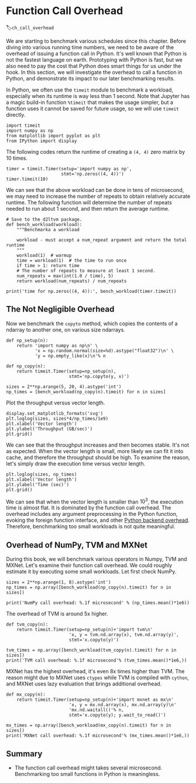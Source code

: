 # Function Call Overhead
:label:`ch_call_overhead`

We are starting to benchmark various schedules since this chapter. Before diving into various running time numbers, we need to be aware of the overhead of issuing a function call in Python. It's well known that Python is not the fastest language on earth. Prototyping with Python is fast, but we also need to pay the cost that Python does smart things for us under the hook. In this section, we will investigate the overhead to call a function in Python, and demonstrate its impact to our later benchmarking results. 

In Python, we often use the `timeit` module to benchmark a workload, especially when its runtime is way less than 1 second. Note that Jupyter  has a magic build-in function `%timeit` that makes the usage simpler, but a function uses it cannot be saved for future usage, so we will use `timeit` directly.

```{.python .input  n=14}
import timeit
import numpy as np
from matplotlib import pyplot as plt
from IPython import display
```

The following codes return the runtime of creating a `(4, 4)` zero matrix by 10 times.

```{.python .input  n=6}
timer = timeit.Timer(setup='import numpy as np',
                     stmt='np.zeros((4, 4))')
timer.timeit(10)
```

We can see that the above workload can be done in tens of microsecond, we may need to increase the number of repeats to obtain relatively accurate runtime. 
The following function will determine the number of repeats needed to run about 1 second, and then return the average runtime.

```{.python .input  n=7}
# Save to the d2ltvm package.
def bench_workload(workload):
    """Benchmarka a workload
    
    workload - must accept a num_repeat argument and return the total runtime
    """
    workload(1)  # warmup
    time = workload(1)  # the time to run once
    if time > 1: return time
    # The number of repeats to measure at least 1 second.
    num_repeats = max(int(1.0 / time), 5)
    return workload(num_repeats) / num_repeats

print('time for np.zeros((4, 4)):', bench_workload(timer.timeit))
```

## The Not Negligible Overhead

Now we benchmark the `copyto` method, which copies the contents of a ndarray to another one, on various size ndarrays.

```{.python .input  n=10}
def np_setup(n):
    return 'import numpy as np\n' \
           'x = np.random.normal(size=%d).astype("float32")\n' \
           'y = np.empty_like(x)\n'% n
        
def np_copy(n):
    return timeit.Timer(setup=np_setup(n),
                        stmt='np.copyto(y, x)')
    
sizes = 2**np.arange(5, 20, 4).astype('int')
np_times = [bench_workload(np_copy(n).timeit) for n in sizes]
```

Plot the throughput versus vector length.

```{.python .input  n=49}
display.set_matplotlib_formats('svg')
plt.loglog(sizes, sizes*4/np_times/1e9)
plt.xlabel('Vector length')
plt.ylabel('Throughput (GB/sec)')
plt.grid()
```

We can see that the throughput increases and then becomes stable. It's not as expected. When the vector length is small, more likely we can fit it into cache, and therefore the throughput should be high. To examine the reason, let's simply draw the execution time versus vector length.

```{.python .input  n=52}
plt.loglog(sizes, np_times)
plt.xlabel('Vector length')
plt.ylabel('Time (sec)')
plt.grid()
```

We can see that when the vector length is smaller than $10^3$, the execution time is almost flat. It is dominated by the function call overhead. The overhead includes any argument preprocessing in the Python function, evoking the foreign function interface, and other [Python backend overhead](https://jakevdp.github.io/blog/2014/05/09/why-python-is-slow/). Therefore, benchmarking too small workloads is not quite meaningful. 

## Overhead of NumPy, TVM and MXNet

During this book, we will benchmark various operators in Numpy, TVM and MXNet. Let's examine their function call overhead. We could roughly estimate it by executing some small workloads. Let first check NumPy.

```{.python .input}
sizes = 2**np.arange(1, 8).astype('int')
np_times = np.array([bench_workload(np_copy(n).timeit) for n in sizes])

print('NumPy call overhead: %.1f microsecond' % (np_times.mean()*1e6))
```

The overhead of TVM is around 5x higher.

```{.python .input  n=12}
def tvm_copy(n):
    return timeit.Timer(setup=np_setup(n)+'import tvm\n'
                        'x, y = tvm.nd.array(x), tvm.nd.array(y)',
                        stmt='x.copyto(y)')

tvm_times = np.array([bench_workload(tvm_copy(n).timeit) for n in sizes])
print('TVM call overhead: %.1f microsecond'% (tvm_times.mean()*1e6,))
```

MXNet has the highest overhead, it's even 8x times higher than TVM. The reason might due to MXNet uses `ctypes` while TVM is compiled with `cython`, and MXNet uses lazy evaluation that brings additional overhead.

```{.python .input  n=13}
def mx_copy(n):
    return timeit.Timer(setup=np_setup(n)+'import mxnet as mx\n'
                        'x, y = mx.nd.array(x), mx.nd.array(y)\n'
                        'mx.nd.waitall()'% n,
                        stmt='x.copyto(y); y.wait_to_read()')

mx_times = np.array([bench_workload(mx_copy(n).timeit) for n in sizes])
print('MXNet call overhead: %.1f microsecond'% (mx_times.mean()*1e6,))
```

## Summary

- The function call overhead might takes several microsecond. Benchmarking too small functions in Python is meaningless.
